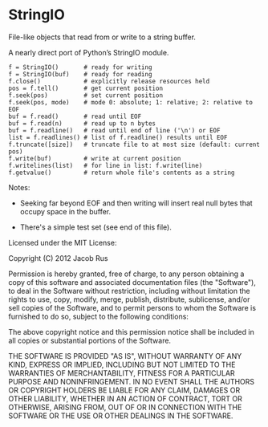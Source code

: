 StringIO
========

File-like objects that read from or write to a string buffer.

A nearly direct port of Python’s StringIO module.

    f = StringIO()       # ready for writing
    f = StringIO(buf)    # ready for reading
    f.close()            # explicitly release resources held
    pos = f.tell()       # get current position
    f.seek(pos)          # set current position
    f.seek(pos, mode)    # mode 0: absolute; 1: relative; 2: relative to EOF
    buf = f.read()       # read until EOF
    buf = f.read(n)      # read up to n bytes
    buf = f.readline()   # read until end of line ('\n') or EOF
    list = f.readlines() # list of f.readline() results until EOF
    f.truncate([size])   # truncate file to at most size (default: current pos)
    f.write(buf)         # write at current position
    f.writelines(list)   # for line in list: f.write(line)
    f.getvalue()         # return whole file's contents as a string

Notes:

  - Seeking far beyond EOF and then writing will insert real null
    bytes that occupy space in the buffer.

  - There's a simple test set (see end of this file).

Licensed under the MIT License:

Copyright (C) 2012 Jacob Rus

Permission is hereby granted, free of charge, to any person obtaining 
a copy of this software and associated documentation files (the 
"Software"), to deal in the Software without restriction, including 
without limitation the rights to use, copy, modify, merge, publish, 
distribute, sublicense, and/or sell copies of the Software, and to 
permit persons to whom the Software is furnished to do so, subject to 
the following conditions:

The above copyright notice and this permission notice shall be 
included in all copies or substantial portions of the Software.

THE SOFTWARE IS PROVIDED "AS IS", WITHOUT WARRANTY OF ANY KIND, 
EXPRESS OR IMPLIED, INCLUDING BUT NOT LIMITED TO THE WARRANTIES OF 
MERCHANTABILITY, FITNESS FOR A PARTICULAR PURPOSE AND NONINFRINGEMENT. 
IN NO EVENT SHALL THE AUTHORS OR COPYRIGHT HOLDERS BE LIABLE FOR ANY 
CLAIM, DAMAGES OR OTHER LIABILITY, WHETHER IN AN ACTION OF CONTRACT, 
TORT OR OTHERWISE, ARISING FROM, OUT OF OR IN CONNECTION WITH THE 
SOFTWARE OR THE USE OR OTHER DEALINGS IN THE SOFTWARE.
